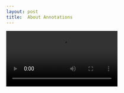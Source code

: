 ```yaml
---
layout: post
title:  About Annotations
---
```

<video controls="">
  <source src="https://dnoneill.github.io/annotate/assets/videos/osdcreateannos.m4v" type="video/mp4">
</video>
